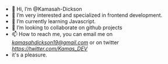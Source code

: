 - 👋 Hi, I’m @Kamasah-Dickson
- 👀 I’m very interested and specialized in frontend development.
- 🌱 I’m currently learning Javascript.
- 💞️ I’m looking to collaborate on github projects
- 📫 How to reach me, you can email me on *kamasahdickson19@gmail.com* or on twitter *https://twitter.com/Kamas_DEV*
- it's a pleasure.

<!---
Kamasah-Dickson/Kamasah-Dickson is a ✨ special ✨ repository because its `README.md` (this file) appears on your GitHub profile.
You can click the Preview link to take a look at your changes.
--->

